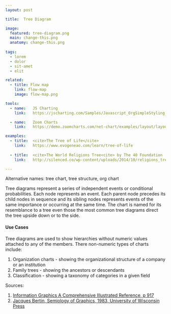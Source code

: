 ```yaml
---
layout: post

title:  Tree Diagram

image:
  featured: tree-diagram.png
  main: change-this.png
  anatomy: change-this.png
  
tags:
  - lorem
  - dolor
  - sit-amet
  - elit

related:
  - title: Flow map
    link: flow-map
    image: flow-map.png

tools:
  - name:   JS Charting
    link:   https://jscharting.com/Samples/Javascript_OrgSimpleStyling_Chart

  - name:   Zoom Charts
    link:   https://demo.zoomcharts.com/net-chart/examples/layout/layout-hierarchy

examples:
  - title:  <cite>The Tree of Life</cite>
    link:   https://www.evogeneao.com/learn/tree-of-life
    
  - title:  <cite>The World Religions Tree<cite> by The 40 Foundation
    link:   http://silenced.co/wp-content/uploads/2014/10/religions_tree.jpg

---
```

Alternative names: tree chart, tree structure, org chart

Tree diagrams represent a series of independent events or conditional probabilities. Each node represents an event. Each parent node precedes its child nodes in sequence and its sibling nodes represents events of the same importance or occurring at the same time. The chart is named for its resemblance to a tree even those the most common tree diagrams direct the tree upside down or to the side.

#### Use Cases
Tree diagrams are used to show hierarchies without numeric values attached to any of the members. There non-numeric types of charts include:
1. Organization charts - showing the organizational structure of a company or an institution
2. Family trees - showing the ancestors or descendants
3. Classification - showing a taxonomy of categories in a given field

Sources:

1. [Information Graphics A Comprehensive Illustrated Reference, p 917](https://books.google.com/books?id=LT1RXREvkGIC&printsec=frontcover&source=gbs_ViewAPI&redir_esc=y#v=onepage&q&f=false)
2. [Jacques Bertin, Semiology of Graphics, 1983, University of Wisconsin Press]()
